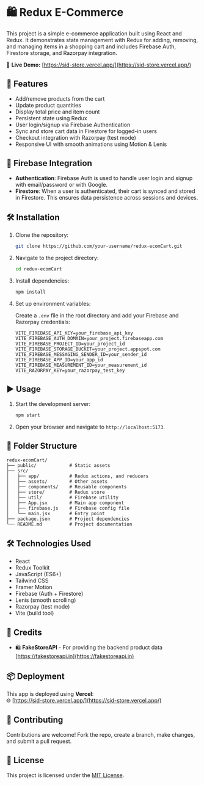 # 🛍️ Redux E-Commerce

This project is a simple e-commerce application built using React and Redux. It demonstrates state management with Redux for adding, removing, and managing items in a shopping cart and includes Firebase Auth, Firestore storage, and Razorpay integration.

🔗 **Live Demo:** [https://sid-store.vercel.app/](https://sid-store.vercel.app/)

## 🚀 Features

- Add/remove products from the cart
- Update product quantities
- Display total price and item count
- Persistent state using Redux
- User login/signup via Firebase Authentication
- Sync and store cart data in Firestore for logged-in users
- Checkout integration with Razorpay (test mode)
- Responsive UI with smooth animations using Motion & Lenis

## 🔐 Firebase Integration

- **Authentication**: Firebase Auth is used to handle user login and signup with email/password or with Google.
- **Firestore**: When a user is authenticated, their cart is synced and stored in Firestore. This ensures data persistence across sessions and devices.

## 🛠️ Installation

1. Clone the repository:
    ```bash
    git clone https://github.com/your-username/redux-ecomCart.git
    ```
2. Navigate to the project directory:
    ```bash
    cd redux-ecomCart
    ```
3. Install dependencies:
    ```bash
    npm install
    ```
4. Set up environment variables:

    Create a `.env` file in the root directory and add your Firebase and Razorpay credentials:

    ```env
    VITE_FIREBASE_API_KEY=your_firebase_api_key
    VITE_FIREBASE_AUTH_DOMAIN=your_project.firebaseapp.com
    VITE_FIREBASE_PROJECT_ID=your_project_id
    VITE_FIREBASE_STORAGE_BUCKET=your_project.appspot.com
    VITE_FIREBASE_MESSAGING_SENDER_ID=your_sender_id
    VITE_FIREBASE_APP_ID=your_app_id
    VITE_FIREBASE_MEASUREMENT_ID=your_measurement_id
    VITE_RAZORPAY_KEY=your_razorpay_test_key
    ```

## ▶️ Usage

1. Start the development server:
    ```bash
    npm start
    ```
2. Open your browser and navigate to `http://localhost:5173`.

## 📂 Folder Structure

```
redux-ecomCart/
├── public/            # Static assets
├── src/
│   ├── app/           # Redux actions, and reducers
│   ├── assets/        # Other assets
│   ├── components/    # Reusable components
│   ├── store/         # Redux store
│   ├── util/          # Firebase utility
│   ├── App.jsx        # Main app component
│   ├── firebase.js    # Firebase config file
│   └── main.jsx       # Entry point
├── package.json       # Project dependencies
└── README.md          # Project documentation
```

## 🛠️ Technologies Used

- React
- Redux Toolkit
- JavaScript (ES6+)
- Tailwind CSS
- Framer Motion
- Firebase (Auth + Firestore)
- Lenis (smooth scrolling)
- Razorpay (test mode)
- Vite (build tool)

## 🧾 Credits

- 🛍️ **FakeStoreAPI** - For providing the backend product data  
  [https://fakestoreapi.in](https://fakestoreapi.in)

## 📦 Deployment

This app is deployed using **Vercel**:  
🌐 [https://sid-store.vercel.app/](https://sid-store.vercel.app/)

## 🤝 Contributing

Contributions are welcome! Fork the repo, create a branch, make changes, and submit a pull request.

## 📄 License

This project is licensed under the [MIT License](LICENSE).
